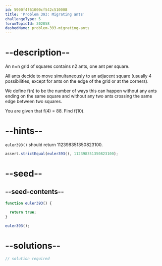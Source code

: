 ```yaml
---
id: 5900f4f61000cf542c510008
title: 'Problem 393: Migrating ants'
challengeType: 5
forumTopicId: 302058
dashedName: problem-393-migrating-ants
---
```


# --description--

An n×n grid of squares contains n2 ants, one ant per square.

All ants decide to move simultaneously to an adjacent square (usually 4 possibilities, except for ants on the edge of the grid or at the corners).

We define f(n) to be the number of ways this can happen without any ants ending on the same square and without any two ants crossing the same edge between two squares.

You are given that f(4) = 88. Find f(10).

# --hints--

`euler393()` should return 112398351350823100.

```js
assert.strictEqual(euler393(), 112398351350823100);
```

# --seed--

## --seed-contents--

```js
function euler393() {

  return true;
}

euler393();
```

# --solutions--

```js
// solution required
```
